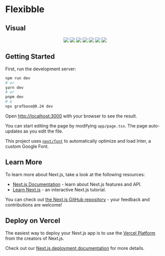 # Flexibble

## Visual 
<div align="center">
  <img src="https://github.com/T4vexx/Flexibble/assets/68335367/bb450517-97a8-492f-bfc8-8d1cfb3f6f6d" />
  <img src="https://github.com/T4vexx/Flexibble/assets/68335367/ca9db405-16a0-4119-a814-5f901a614814" />
  <img src="https://github.com/T4vexx/Flexibble/assets/68335367/13aaf895-6e52-4fea-9292-a9edfafba6b3" />
  <img src="https://github.com/T4vexx/Flexibble/assets/68335367/546b7e59-63e0-42ad-979a-94286397a19a" />
  <img src="https://github.com/T4vexx/Flexibble/assets/68335367/20dac2e9-4410-446c-baef-957cc250ec95" />
  <img src="https://github.com/T4vexx/Flexibble/assets/68335367/cd04b5bd-f9f5-4573-a832-d15c7049f32a" />
  <img src="https://github.com/T4vexx/Flexibble/assets/68335367/2c9f7af1-e6b8-4090-abdc-c76a1d25cc1e" />
</div>

## Getting Started

First, run the development server:

```bash
npm run dev
# or
yarn dev
# or
pnpm dev
# e
npx grafbase@0.24 dev
```

Open [http://localhost:3000](http://localhost:3000) with your browser to see the result.

You can start editing the page by modifying `app/page.tsx`. The page auto-updates as you edit the file.

This project uses [`next/font`](https://nextjs.org/docs/basic-features/font-optimization) to automatically optimize and load Inter, a custom Google Font.

## Learn More

To learn more about Next.js, take a look at the following resources:

- [Next.js Documentation](https://nextjs.org/docs) - learn about Next.js features and API.
- [Learn Next.js](https://nextjs.org/learn) - an interactive Next.js tutorial.

You can check out [the Next.js GitHub repository](https://github.com/vercel/next.js/) - your feedback and contributions are welcome!

## Deploy on Vercel

The easiest way to deploy your Next.js app is to use the [Vercel Platform](https://vercel.com/new?utm_medium=default-template&filter=next.js&utm_source=create-next-app&utm_campaign=create-next-app-readme) from the creators of Next.js.

Check out our [Next.js deployment documentation](https://nextjs.org/docs/deployment) for more details.
